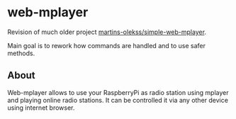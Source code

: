 # web-mplayer

Revision of much older project 
[martins-olekss/simple-web-mplayer](https://github.com/martins-olekss/simple-web-mplayer).

Main goal is to rework how commands are handled and to use safer methods.

## About
Web-mplayer allows to use your RaspberryPi as radio station using mplayer and playing online radio stations. 
It can be controlled it via any other device using internet browser.